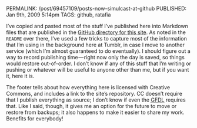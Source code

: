 PERMALINK: /post/69457109/posts-now-simulcast-at-github
PUBLISHED: Jan 9th, 2009 5:14pm
TAGS: github, ratafia

I’ve copied and pasted most of the stuff I’ve published here into Markdown
files that are published in the [GitHub directory for this site][rcgh]. As
noted in the <abbr class='smallcaps'>`README`</abbr> over there, I’ve used a
few tricks to capture most of the information that I’m using in the background
here at Tumblr, in case I move to another service (which I’m almost guaranteed
to do eventually). I should figure out a way to record publishing time — right
now only the day is saved, so things would restore out-of-order. I don’t know
if any of this stuff that I’m writing or pushing or whatever will be useful to
anyone other than me, but if you want it, here it is.

 [rcgh]: http://github.com/stilist/ratafiacurrant/tree/master

The footer tells about how everything here is licensed with Creative Commons,
and includes a link to the site’s repository. <abbr class='smallcaps'>CC</abbr>
doesn’t require that I publish everything as source; I don’t know if even the
<abbr class='smallcaps' title='GNU Free Documentation License'>GFDL</abbr>
requires that. Like I said, though, it gives me an option for the future to
move or restore from backups; it also happens to make it easier to share my
work. Benefits for everybody!
